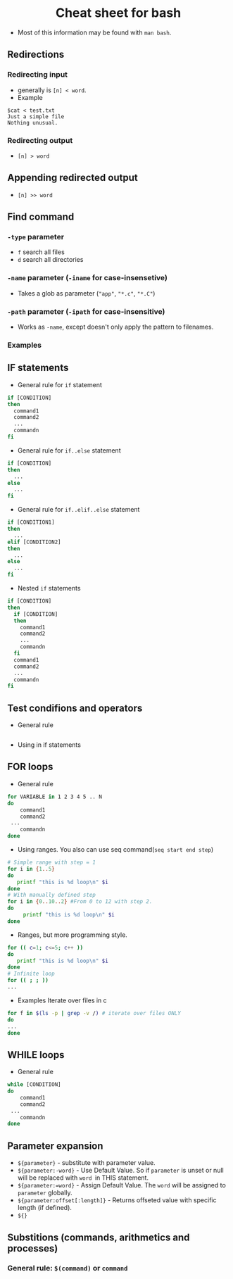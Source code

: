 # <center>Cheat sheet for bash</center>
- Most of this information may be found with `man bash`.

## Redirections
### Redirecting input
* generally is `[n] < word`. 
* Example 
```console
$cat < test.txt
Just a simple file
Nothing unusual.
```
### Redirecting output
* `[n] > word`
## Appending redirected output
* `[n] >> word`
## Find command

### `-type` parameter
 * `f` search all files 
 * `d` search all directories
 
### `-name` parameter (`-iname` for case-insensetive)
* Takes a glob as parameter (`"app"`, `"*.c"`, `"*.C"`)

### `-path` parameter (`-ipath` for case-insensitive)
* Works as `-name`, except doesn't only apply the pattern to filenames.

### Examples


## IF statements
* General rule for `if` statement
```bash
if [CONDITION]
then
  command1
  command2
  ...
  commandn
fi
```
* General rule for `if..else` statement
```bash
if [CONDITION]
then
  ...
else
  ...
fi
```
* General rule for `if..elif..else` statement
```bash
if [CONDITION1]
then
  ...
elif [CONDITION2]
then
  ... 
else
  ...
fi
```
* Nested `if` statements
```bash
if [CONDITION]
then
  if [CONDITION]
  then
    command1
    command2
    ...
    commandn
  fi
  command1
  command2
  ...
  commandn
fi
```
## Test condifions and operators
* General rule
```bash
```
* Using in if statements
## FOR loops
* General rule
```bash
for VARIABLE in 1 2 3 4 5 .. N
do
	command1
	command2
 ...
	commandn
done
```
* Using ranges. You also can use seq command(`seq start end step`)
```bash
# Simple range with step = 1 
for i in {1..5}
do
   printf "this is %d loop\n" $i
done
# With manually defined step
for i in {0..10..2} #From 0 to 12 with step 2.
do 
     printf "this is %d loop\n" $i 
done
```
* Ranges, but more programming style.
```bash
for (( c=1; c<=5; c++ ))
do  
   printf "this is %d loop\n" $i
done
# Infinite loop
for (( ; ; ))
...
```
* Examples
Iterate over files in c
```bash
for f in $(ls -p | grep -v /) # iterate over files ONLY
do
...
done 
```
## WHILE loops
* General rule
```bash
while [CONDITION]
do
	command1
	command2
 ...
	commandn
done
```
## Parameter expansion
* `${parameter}` - substitute with parameter value. 
* `${parameter:-word}` - Use Default Value. So if `parameter` is unset or null will be replaced with `word `in THIS statement.
* `${parameter:=word}` - Assign Default Value. The `word` will be assigned to `parameter` globally. 
* `${parameter:offset[:length]}` - Returns offseted value with specific length (if defined).
* `${}`
## Substitions (commands, arithmetics and processes)
### General rule: `$(command)` or ``command``
